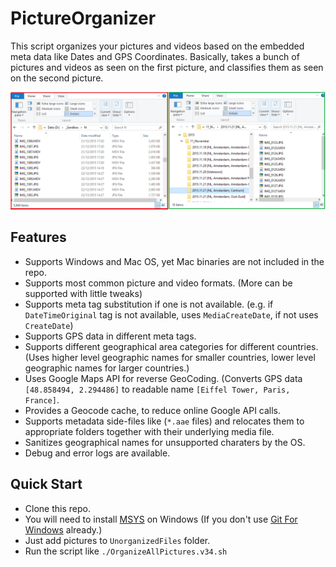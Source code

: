 # PictureOrganizer
This script organizes your pictures and videos based on the embedded meta data like Dates and GPS Coordinates. Basically, takes a bunch of pictures and videos as seen on the first picture, and classifies them as seen on the second picture.

![alt tag](./screenshot.png)

## Features
+ Supports Windows and Mac OS, yet Mac binaries are not included in the repo.
+ Supports most common picture and video formats. (More can be supported with little tweaks)
+ Supports meta tag substitution if one is not available. (e.g. if ```DateTimeOriginal``` tag is not available, uses ```MediaCreateDate```, if not uses ```CreateDate```)
+ Supports GPS data in different meta tags.
+ Supports different geographical area categories for different countries. (Uses higher level geographic names for smaller countries, lower level geographic names for larger countries.)
+ Uses Google Maps API for reverse GeoCoding. (Converts GPS data ```[48.858494, 2.294486]``` to readable name ```[Eiffel Tower, Paris, France]```.
+ Provides a Geocode cache, to reduce online Google API calls.
+ Supports metadata side-files like (```*.aae``` files) and relocates them to appropriate folders together with their underlying media file.
+ Sanitizes geographical names for unsupported charaters by the OS.
+ Debug and error logs are available.


## Quick Start
+ Clone this repo.
+ You will need to install [MSYS](http://www.mingw.org/wiki/msys) on Windows (If you don't use [Git For Windows](https://git-scm.com/download/win) already.)
+ Just add pictures to ```UnorganizedFiles``` folder.
+ Run the script like ```./OrganizeAllPictures.v34.sh```

